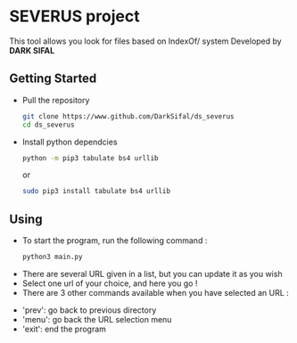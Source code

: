# SEVERUS project
This tool allows you look for files based on IndexOf/ system
Developed by **DARK SIFAL**

## Getting Started  
* Pull the repository  
    ```bash
    git clone https://www.github.com/DarkSifal/ds_severus
    cd ds_severus
    ```
* Install python dependcies
    ```bash
    python -m pip3 tabulate bs4 urllib
    ```
    or

    ```bash
    sudo pip3 install tabulate bs4 urllib
    ```

## Using
* To start the program, run the following command :
    ```bash
    python3 main.py
    ```
* There are several URL given in a list, but you can update it as you wish
* Select one url of your choice, and here you go !
* There are 3 other commands available when you have selected an URL :
- 'prev': go back to previous directory
- 'menu': go back the URL selection menu
- 'exit': end the program